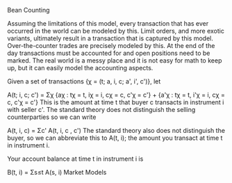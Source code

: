 Bean Counting

Assuming the limitations of this model, every transaction that has ever occurred in the world can be modeled by this. Limit orders, and more exotic variants, ultimately result in a transaction that is captured by this model. Over-the-counter trades are precisely modeled by this. At the end of the day transactions must be accounted for and open positions need to be marked. The real world is a messy place and it is not easy for math to keep up, but it can easily model the accounting aspects.

Given a set of transactions {χ = (t; a, i, c; a', i', c')}, let

A(t; i, c; c') = Σχ {aχ : tχ = t, iχ = i, cχ = c, c'χ = c'} + {a'χ : tχ = t, i'χ = i, cχ = c, c'χ = c'}
This is the amount at time t that buyer c transacts in instrument i with seller c'. The standard theory does not distinguish the selling counterparties so we can write

A(t, i, c) = Σc' A(t, i, c , c')
The standard theory also does not distinguish the buyer, so we can abbreviate this to A(t, i); the amount you transact at time t in instrument i.

Your account balance at time t in instrument i is

B(t, i) = Σs≤t A(s, i)
Market Models